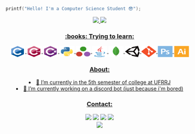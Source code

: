 ```c
printf("Hello! I'm a Computer Science Student 😎");
```

<div align="center">
  <a href="https://github.com/yaansz">
  <img height="180em" src="https://github-readme-stats.vercel.app/api?username=yaansz&show_icons=true&theme=vue&include_all_commits=true&count_private=true&bg_color=0D1117&title_color=3DDC84&icon_color=3DDC84&show_icons=true&hide_border=true"/>
  <img height="180em" src="https://github-readme-stats.vercel.app/api/top-langs/?username=yaansz&layout=compact&langs_count=7&theme=vue&bg_color=0D1117&title_color=3DDC84&icon_color=3DDC84&show_icons=true&hide_border=true"/>
</div>


  <h3 align="center"> :books: Trying to learn: </h3>

<div align="center" style="display: inline_block">
  <img align="center" alt="C" height="30" width="40" src="https://raw.githubusercontent.com/devicons/devicon/2ae2a900d2f041da66e950e4d48052658d850630/icons/c/c-original.svg">
  <img align="center" alt="C++" height="30" width="40" src="https://raw.githubusercontent.com/devicons/devicon/2ae2a900d2f041da66e950e4d48052658d850630/icons/cplusplus/cplusplus-original.svg">
  <img align="center" alt="C#" height="30" width="40" src="https://raw.githubusercontent.com/devicons/devicon/2ae2a900d2f041da66e950e4d48052658d850630/icons/csharp/csharp-original.svg">
  <img align="center" alt="Python" height="30" width="40" src="https://raw.githubusercontent.com/devicons/devicon/2ae2a900d2f041da66e950e4d48052658d850630/icons/python/python-original.svg">
  <img align="center" alt="Julia" height="30" width="40" src="https://raw.githubusercontent.com/devicons/devicon/2ae2a900d2f041da66e950e4d48052658d850630/icons/julia/julia-original.svg">
  <img align="center" alt="Java" height="30" width="40" src="https://raw.githubusercontent.com/devicons/devicon/2ae2a900d2f041da66e950e4d48052658d850630/icons/java/java-original.svg">
  <img align="center" alt="Mongo" height="30" width="40" src="https://raw.githubusercontent.com/devicons/devicon/2ae2a900d2f041da66e950e4d48052658d850630/icons/mongodb/mongodb-original.svg">
  <img align="center" alt="Unity" height="30" width="40" src="https://raw.githubusercontent.com/devicons/devicon/2ae2a900d2f041da66e950e4d48052658d850630/icons/unity/unity-original.svg">
  <img align="center" alt="git" height="30" width="40" src="https://raw.githubusercontent.com/devicons/devicon/2ae2a900d2f041da66e950e4d48052658d850630/icons/git/git-plain.svg">
  <img align="center" alt="PS" height="30" width="40" src="https://raw.githubusercontent.com/devicons/devicon/2ae2a900d2f041da66e950e4d48052658d850630/icons/photoshop/photoshop-plain.svg">
  <img align="center" alt="Ai" height="30" width="40" src="https://raw.githubusercontent.com/devicons/devicon/2ae2a900d2f041da66e950e4d48052658d850630/icons/illustrator/illustrator-plain.svg">
</div>

<h3 align="center"> About: </h3>

<div align="center">
  <li> 🌱 I’m currently in the 5th semester of college at UFRRJ </li>
  <li> 🔭 I’m currently working on a discord bot (just because i'm bored) </li> 
</div>
  
 <h3 align="center"> Contact: </h3> 
  
<div align="center"> 
  <a href="https://www.linkedin.com/in/yan-carlos-de-figueiredo-machado-6090b6219/" target="_blank"><img src="https://img.shields.io/badge/LinkedIn-0077B5?style=for-the-badge&logo=linkedin&logoColor=white" target="_blank"></a>
 <a href="https://discord.com/users/366342872892440586/" target="_blank"><img src="https://img.shields.io/badge/Discord-7289DA?style=for-the-badge&logo=discord&logoColor=white" target="_blank"></a> 
  <a href = "mailto:yancfm@gmail.com"><img src="https://img.shields.io/badge/-Gmail-%23333?style=for-the-badge&logo=gmail&logoColor=white" target="_blank"></a>
  <a href="https://www.instagram.com/yaaansz/" target="_blank"><img src="https://img.shields.io/badge/Instagram-E4405F?style=for-the-badge&logo=instagram&logoColor=white" target="_blank"></a>
 </div>
  
 <div align="center"> 
  <a href="https://komarev.com/ghpvc/?username=yaansz" target="_blank"><img src="https://komarev.com/ghpvc/?username=yaansz&color=green&label=Curiosos&style=flat-square" target="_blank", align="center"></a>
 </div>
<!--

<h3 align="center"> My Week: </h3> 
<div align="center" style="display: inline_block">
  <img align="center" alt="Time" src="https://github-readme-stats.vercel.app/api/wakatime?username=yaansz">
</div>

**yaansz/yaansz** is a ✨ _special_ ✨ repository because its `README.md` (this file) appears on your GitHub profile.

Here are some ideas to get you started:

- 🔭 I’m currently working on ...
- 🌱 I’m currently learning ...
- 👯 I’m looking to collaborate on ...
- 🤔 I’m looking for help with ...
- 💬 Ask me about ...
- 📫 How to reach me: ...
- 😄 Pronouns: ...
- ⚡ Fun fact: ...
-->
